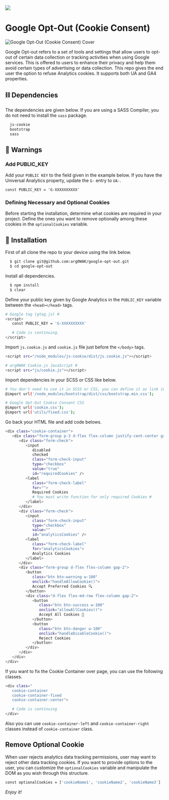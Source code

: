 <span>
  <a href="https://choosealicense.com/licenses/mit/">
    <img src="https://img.shields.io/badge/License-MIT-green.svg"/>
  </a>
</span>

<span><h1>Google Opt-Out (Cookie Consent)</h1></span>

![Google Opt-Out (Cookie Consent) Cover](https://arg0wak.github.io/gist/images/google-opt-out/2Q1NL3AAKQQUP8Z.png)

<span>
Google Opt-out refers to a set of tools and settings that allow users to opt-out of certain data collection or tracking activities when using Google services. This is offered to users to enhance their privacy and help them avoid certain types of advertising or data collection. This repo gives the end user the option to refuse Analytics cookies. It supports both UA and GA4 properties.
</span>

## ⛓️ Dependencies

The dependencies are given below. If you are using a SASS Compiler, you do not need to install the `sass` package.

```bash
  js-cookie
  bootstrap
  sass
```

## 🚨 Warnings

### Add PUBLIC_KEY

Add your `PUBLIC KEY` to the field given in the example below.
If you have the Universal Analytics property, update the `G-` entry to `UA-`.

`const PUBLIC_KEY = 'G-XXXXXXXXXX'`

### Defining Necessary and Optional Cookies

Before starting the installation, determine what cookies are required in your project. Define the ones you want to remove optionally among these cookies in the `optionalCookies` variable.

## 🚀 Installation

First of all clone the repo to your device using the link below.

```bash
  $ git clone git@github.com:arg0WAK/google-opt-out.git
  $ cd google-opt-out
```

Install all dependencies.

```bash
  $ npm install
  $ clear
```

Define your public key given by Google Analytics in the `PUBLIC_KEY` variable between the `<head></head>` tags.

```bash
# Google tag (gtag.js) #
<script>
   const PUBLIC_KEY = 'G-XXXXXXXXXX'

   # Code is continuing.
</script>
```

Import `js.cookie.js` and `cookie.js` file just before the `</body>` tags.

```bash
<script src="/node_modules/js-cookie/dist/js.cookie.js"></script>

# arg0WAK Cookie.js JavaScript #
<script src="js/cookie.js"></script>
```

Import dependencies in your SCSS or CSS like below.

```bash
# You don't need to use it in SCSS or CSS, you can define it as link in HTML if you want.
@import url('/node_modules/bootstrap/dist/css/bootstrap.min.css');

# Google Opt-Out Cookie Consent CSS
@import url('cookie.css');
@import url('utils/fixed.css');
```

Go back your HTML file and add code belows.

```bash
<div class="cookie-container">
   <div class="form-group p-3 d-flex flex-column justify-cent-center gap-2 rounded h-100">
      <div class="form-check">
         <input
            disabled
            checked
            class="form-check-input"
            type="checkbox"
            value="true"
            id="requiredCookies" />
         <label
            class="form-check-label"
            for="">
            Required Cookies
            # You must write function for only required Cookies #
         </label>
      </div>
      <div class="form-check">
         <input
            class="form-check-input"
            type="checkbox"
            value=""
            id="analyticsCookies" />
         <label
            class="form-check-label"
            for="analyticsCookies">
            Analytics Cookies
         </label>
      </div>
      <div class="form-group d-flex flex-column gap-2">
         <button
            class="btn btn-warning w-100"
            onclick="handleAllowCookie()">
            Accept Preferred Cookies 🔍
         </button>
         <div class="d-flex flex-md-row flex-column gap-2">
            <button
               class="btn btn-success w-100"
               onclick="allowAllCookies()">
               Accept All Cookies 🍪
            </button>
            <button
               class="btn btn-danger w-100"
               onclick="handleDisableCookie()">
               Reject Cookies
            </button>
         </div>
      </div>
   </div>
</div>
```

If you want to fix the Cookie Container over page, you can use the following classes.

```bash
<div class="
   cookie-container
   cookie-container-fixed
   cookie-container-center">

   # Code is continuing
</div>
```

Also you can use `cookie-container-left` and `cookie-container-right` classes instead of `cookie-container` class.

## Remove Optional Cookie

When user rejects analytics data tracking permissions, user may want to reject other data tracking cookies. If you want to provide options to the user, you can customize the `optionalCookies` variable and manipulate the DOM as you wish through this structure.

```bash
const optionalCookies = ['cookieName1', 'cookieName2', 'cookieName3']
```

_Enjoy it!_
